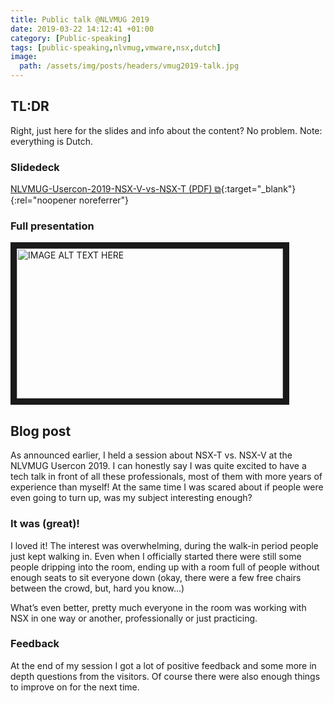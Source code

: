```yaml
---
title: Public talk @NLVMUG 2019
date: 2019-03-22 14:12:41 +01:00
category: [Public-speaking]
tags: [public-speaking,nlvmug,vmware,nsx,dutch]
image:
  path: /assets/img/posts/headers/vmug2019-talk.jpg
---
```


## TL:DR
Right, just here for the slides and info about the content? No problem. Note: everything is Dutch.

### Slidedeck
[NLVMUG-Usercon-2019-NSX-V-vs-NSX-T (PDF) ⧉](assets\files\posts\public-talk-nlvmug-2019\NLVMUG-Usercon-2019-NSX-V-vs-NSX-T.pdf){:target="_blank"}{:rel="noopener noreferrer"}

### Full presentation
<a href="http://www.youtube.com/watch?feature=player_embedded&v=fF0x_nlGjdw
" target="_blank"><img src="http://img.youtube.com/vi/fF0x_nlGjdw/0.jpg"
alt="IMAGE ALT TEXT HERE" width="426" height="240" border="10" /></a>

## Blog post
As announced earlier, I held a session about NSX-T vs. NSX-V at the NLVMUG Usercon 2019. I can honestly say I was quite excited to have a tech talk in front of all these professionals, most of them with more years of experience than myself! At the same time I was scared about if people were even going to turn up, was my subject interesting enough?

### It was (great)!
I loved it! The interest was overwhelming, during the walk-in period people just kept walking in. Even when I officially started there were still some people dripping into the room, ending up with a room full of people without enough seats to sit everyone down (okay, there were a few free chairs between the crowd, but, hard you know…)

What’s even better, pretty much everyone in the room was working with NSX in one way or another, professionally or just practicing.

### Feedback
At the end of my session I got a lot of positive feedback and some more in depth questions from the visitors. Of course there were also enough things to improve on for the next time.